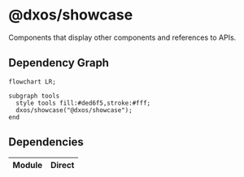 # @dxos/showcase

Components that display other components and references to APIs.
## Dependency Graph
```mermaid
flowchart LR;

subgraph tools
  style tools fill:#ded6f5,stroke:#fff;
  dxos/showcase("@dxos/showcase");
end

```
## Dependencies
| Module | Direct |
|---|---|
